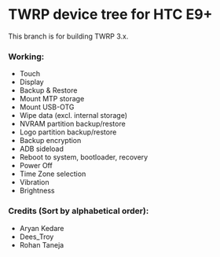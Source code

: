 TWRP device tree for HTC E9+
==============

This branch is for building TWRP 3.x.

### Working:
  - Touch
  - Display
  - Backup & Restore
  - Mount MTP storage
  - Mount USB-OTG
  - Wipe data (excl. internal storage)
  - NVRAM partition backup/restore
  - Logo partition backup/restore
  - Backup encryption
  - ADB sideload
  - Reboot to system, bootloader, recovery
  - Power Off
  - Time Zone selection
  - Vibration
  - Brightness

### Credits (Sort by alphabetical order):
  - Aryan Kedare
  - Dees_Troy
  - Rohan Taneja
